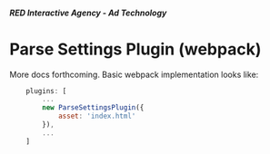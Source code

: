 ##### RED Interactive Agency - Ad Technology

Parse Settings Plugin (webpack)
===============

More docs forthcoming. Basic webpack implementation looks like:
```javascript
	plugins: [
		...
		new ParseSettingsPlugin({
			asset: 'index.html'
		}),
		...
	]
```
